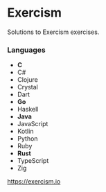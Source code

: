 # Exercism

Solutions to Exercism exercises.

### Languages

 - **C**
 - C#
 - Clojure
 - Crystal
 - Dart
 - **Go**
 - Haskell
 - **Java**
 - JavaScript
 - Kotlin
 - Python
 - Ruby
 - **Rust**
 - TypeScript
 - Zig


<https://exercism.io>
